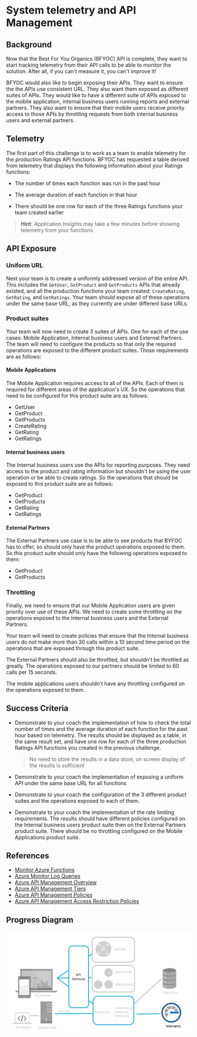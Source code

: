 # System telemetry and API Management

## Background

Now that the Best For You Organics (BFYOC) API is complete, they want to start tracking telemetry from their API calls to be able to monitor the solution. After all, if you can't measure it, you can't improve it!

BFYOC would also like to begin exposing their APIs. They want to ensure the the APIs use consistent URL. They also want them exposed as different suites of APIs. They would like to have a different suite of APIs  exposed to the mobile application, internal business users running reports and external partners. They also want to ensure that their mobile users receive priority access to those APIs by throttling requests from both internal business users and external partners.

## Telemetry

The first part of this challenge is to work as a team to enable telemetry for the production Ratings API functions. BFYOC has requested a table derived from telemetry that displays the following information about your Ratings functions:

* The number of times each function was run in the past hour

* The average duration of each function in that hour

* There should be one row for each of the three Ratings functions your team created earlier

> **Hint**: Application Insights may take a few minutes before showing telemetry from your functions

## API Exposure

### Uniform URL

Next your team is to create a uniformly addressed version of the entire API. This includes the `GetUser`, `GetProduct` and `GetProducts` APIs that already existed, and all the production functions your team created: `CreateRating`, `GetRating`, and `GetRatings`. Your team should expose all of these operations under the same base URL, as they currently are under different base URLs.

### Product suites

Your team will now need to create 3 suites of APIs. One for each of the use cases: Mobile Application, Internal business users and External Partners. The team will need to configure the products so that only the required operations are exposed to the different product suites. Those requirements are as follows:

#### Mobile Applications

The Mobile Application requires access to all of the APIs. Each of them is required for different areas of the application's UX. So the operations that need to be configured for this product suite are as follows:

* GetUser
* GetProduct
* GetProducts
* CreateRating
* GetRating
* GetRatings

#### Internal business users

The Internal business users use the APIs for reporting purposes. They need access to the product and rating information but shouldn't be using the user operation or be able to create ratings. So the operations that should be exposed to this product suite are as follows:

* GetProduct
* GetProducts
* GetRating
* GetRatings

#### External Partners

The External Partners use case is to be able to see products that BYFOC has to offer, so should only have the product operations exposed to them. So this product suite should only have the following operations exposed to them:

* GetProduct
* GetProducts

### Throttling

Finally, we need to ensure that our Mobile Application users are given priority over use of these APIs. We need to create some throttling on the operations exposed to the Internal business users and the External Partners.

Your team will need to create policies that ensure that the Internal business users do not make more than 30 calls within a 10 second time period on the operations that are exposed through this product suite.

The External Partners should also be throttled, but shouldn't be throttled as greatly. The operations exposed to our partners should be limited to 60 calls per 15 seconds.

The mobile applications users shouldn't have any throttling configured on the operations exposed to them.

## Success Criteria

* Demonstrate to your coach the implementation of how to check the total number of times and the average duration of each function for the past hour based on telemetry. The results should be displayed as a table, in the same result set, and have one row for each of the three production Ratings API functions you created in the previous challenge.

    > No need to store the results in a data store, on screen display of the results is sufficient

* Demonstrate to your coach the implementation of exposing a uniform API under the same base URL for all functions

* Demonstrate to your coach the configuration of the 3 different product suites and the operations exposed to each of them.

* Demonstrate to your coach the implementation of the rate limiting requirements. The results should have different policies configured on the Internal business users product suite then on the External Partners product suite. There should be no throttling configured on the Mobile Applications product suite.

## References

* [Monitor Azure Functions](https://docs.microsoft.com/azure/azure-functions/functions-monitoring)
* [Azure Monitor Log Queries](https://docs.microsoft.com/azure/azure-monitor/log-query/log-query-overview)
* [Azure API Management Overview](https://docs.microsoft.com/azure/api-management/api-management-key-concepts)
* [Azure API Management Tiers](https://docs.microsoft.com/azure/api-management/api-management-features)
* [Azure API Management Policies](https://docs.microsoft.com/azure/api-management/set-edit-policies)
* [Azure API Management Access Restriction Policies](https://docs.microsoft.com/azure/api-management/api-management-access-restriction-policies)

## Progress Diagram

![System telemetry and API Management progress diagram](images/system-telemetry-and-api-management-progress-diagram.jpg)
